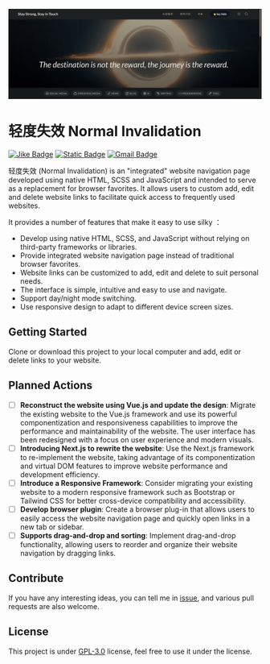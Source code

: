 [![banner](./.github/asset/banner.png)](www.egcoo.github.io)

# 轻度失效 Normal Invalidation

[![Jike Badge](https://img.shields.io/badge/_Jike_-Egcoo__-%23ffe411?style=flat&logo=jike)](https://jike.city/focus) [![Static Badge](https://img.shields.io/badge/Pub--Account-%E8%BD%BB%E5%BA%A6%E5%A4%B1%E6%95%88-%230c9d46?style=flat&logo=wechat&logoColor=%23fff)](#) [![Gmail Badge](https://img.shields.io/badge/Gmail-fsjmissyou@gmail.com-blue?style=flat&labelColor=555&logo=gmail&link=mailto:fsjmissyou@gmail.com&logoColor=fff)](mailto:fsjmissyou@gmail.com)

轻度失效 (Normal Invalidation) is an "integrated" website navigation page developed using native HTML, SCSS and JavaScript and intended to serve as a replacement for browser favorites. It allows users to custom add, edit and delete website links to facilitate quick access to frequently used websites.

It provides a number of features that make it easy to use silky ：

- Develop using native HTML, SCSS, and JavaScript without relying on third-party frameworks or libraries.
- Provide integrated website navigation page instead of traditional browser favorites.
- Website links can be customized to add, edit and delete to suit personal needs.
- The interface is simple, intuitive and easy to use and navigate.
- Support day/night mode switching.
- Use responsive design to adapt to different device screen sizes.

## Getting Started

Clone or download this project to your local computer and add, edit or delete links to your website.

## Planned Actions

- [ ] **Reconstruct the website using Vue.js and update the design**: Migrate the existing website to the Vue.js framework and use its powerful componentization and responsiveness capabilities to improve the performance and maintainability of the website. The user interface has been redesigned with a focus on user experience and modern visuals.
- [ ] **Introducing Next.js to rewrite the website**: Use the Next.js framework to re-implement the website, taking advantage of its componentization and virtual DOM features to improve website performance and development efficiency.
- [ ] **Introduce a Responsive Framework**: Consider migrating your existing website to a modern responsive framework such as Bootstrap or Tailwind CSS for better cross-device compatibility and accessibility.
- [ ] **Develop browser plugin**: Create a browser plug-in that allows users to easily access the website navigation page and quickly open links in a new tab or sidebar.
- [ ] **Supports drag-and-drop and sorting**: Implement drag-and-drop functionality, allowing users to reorder and organize their website navigation by dragging links.

## Contribute

If you have any interesting ideas, you can tell me in [issue](https://github.com/Egcoo/egcoo.github.io/issues), and various pull requests are also welcome.

## License

This project is under [GPL-3.0](./LICENSE) license, feel free to use it under the license.
